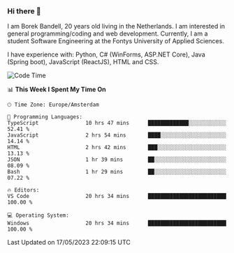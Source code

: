### Hi there 👋

I am Borek Bandell, 20 years old living in the Netherlands. I am interested in general programming/coding and web development. Currently, I am a student Software Engineering at the Fontys University of Applied Sciences.

I have experience with: Python, C# (WinForms, ASP.NET Core), Java (Spring boot), JavaScript (ReactJS), HTML and CSS.

<!--START_SECTION:waka-->
![Code Time](http://img.shields.io/badge/Code%20Time-578%20hrs%2024%20mins-blue)

📊 **This Week I Spent My Time On** 

```text
🕑︎ Time Zone: Europe/Amsterdam

💬 Programming Languages: 
TypeScript               10 hrs 47 mins      █████████████░░░░░░░░░░░░   52.41 % 
JavaScript               2 hrs 54 mins       ████░░░░░░░░░░░░░░░░░░░░░   14.14 % 
HTML                     2 hrs 42 mins       ███░░░░░░░░░░░░░░░░░░░░░░   13.13 % 
JSON                     1 hr 39 mins        ██░░░░░░░░░░░░░░░░░░░░░░░   08.09 % 
Bash                     1 hr 29 mins        ██░░░░░░░░░░░░░░░░░░░░░░░   07.22 % 

🔥 Editors: 
VS Code                  20 hrs 34 mins      █████████████████████████   100.00 % 

💻 Operating System: 
Windows                  20 hrs 34 mins      █████████████████████████   100.00 % 
```


 Last Updated on 17/05/2023 22:09:15 UTC
<!--END_SECTION:waka-->

<!--**tcBorek2002/tcBorek2002** is a ✨ _special_ ✨ repository because its `README.md` (this file) appears on your GitHub profile.

Here are some ideas to get you started:

- 🔭 I’m currently working on ...
- 🌱 I’m currently learning ...
- 👯 I’m looking to collaborate on ...
- 🤔 I’m looking for help with ...
- 💬 Ask me about ...
- 📫 How to reach me: ...
- 😄 Pronouns: ...
- ⚡ Fun fact: ...
-->
